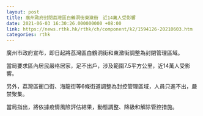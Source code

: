 ```yaml
---
layout: post
title: 廣州政府封閉荔灣區白鶴洞街東漖街　近14萬人受影響
date: 2021-06-03 16:30:26.000000000 +08:00
link: https://news.rthk.hk/rthk/ch/component/k2/1594126-20210603.htm
categories: rthk
---
```


廣州市政府宣布，即日起將荔灣區白鶴洞街和東漖街調整為封閉管理區域。

當局要求區內居民嚴格居家，足不出戶，涉及範圍7.5平方公里，近14萬人受影響。

另外，荔灣區衝口街、海龍街等6條街道調整為封控管理區域，人員只進不出，嚴禁聚集。

當局指出，將依據疫情風險評估結果，動態調整、降級和解除管控措施。
